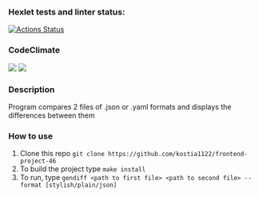 ### Hexlet tests and linter status:

[![Actions Status](https://github.com/kostia1122/frontend-project-46/workflows/hexlet-check/badge.svg)](https://github.com/kostia1122/frontend-project-46/actions)

### CodeClimate

<a href="https://codeclimate.com/github/kostia1122/frontend-project-46/maintainability"><img src="https://api.codeclimate.com/v1/badges/c51c59369c4d9a6e4284/maintainability" /></a>
<a href="https://codeclimate.com/github/kostia1122/frontend-project-46/test_coverage"><img src="https://api.codeclimate.com/v1/badges/c51c59369c4d9a6e4284/test_coverage" /></a>

### Description

Program compares 2 files of .json or .yaml formats and displays the differences between them

### How to use

1. Clone this repo `git clone https://github.com/kostia1122/frontend-project-46`
2. To build the project type `make install`
3. To run, type `gendiff <path to first file> <path to second file> --format [stylish/plain/json]`
